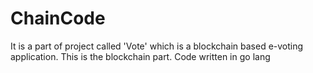 # ChainCode
It is a part of project called 'Vote' which is a blockchain based e-voting application. This is the blockchain part. Code written in go lang 

